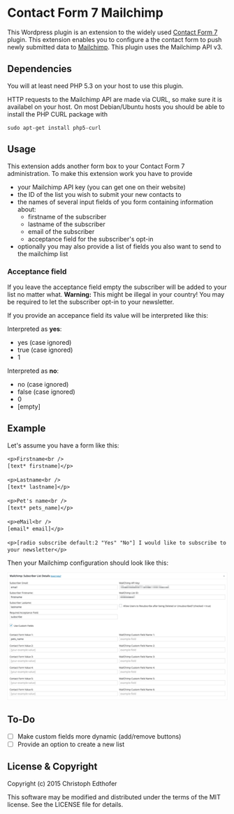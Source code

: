 # Contact Form 7 Mailchimp

This Wordpress plugin is an extension to the widely used [Contact Form 7](https://wordpress.org/plugins/contact-form-7/) plugin. This extension enables you to configure a the contact form to push newly submitted data to [Mailchimp](http://mailchimp.com/). This plugin uses the Mailchimp API v3.

## Dependencies

You will at least need PHP 5.3 on your host to use this plugin.

HTTP requests to the Mailchimp API are made via CURL, so make sure it is availabel on your host. On most Debian/Ubuntu hosts you should be able to install the PHP CURL package with

    sudo apt-get install php5-curl

## Usage

This extension adds another form box to your Contact Form 7 administration. To make this extension work you have to provide

 - your Mailchimp API key (you can get one on their website)
 - the ID of the list you wish to submit your new contacts to
 - the names of several input fields of you form containing information about:
   - firstname of the subscriber
   - lastname of the subscriber
   - email of the subscriber
   - acceptance field for the subscriber's opt-in
 - optionally you may also provide a list of fields you also want to send to the mailchimp list

### Acceptance field

If you leave the acceptance field empty the subscriber will be added to your list no matter what. **Warning:** This might be illegal in your country! You may be required to let the subscriber opt-in to your newsletter.

If you provide an accepance field its value will be interpreted like this:

Interpreted as **yes**:
 - yes (case ignored)
 - true (case ignored)
 - 1

Interpreted as **no**:
 - no (case ignored)
 - false (case ignored)
 - 0
 - [empty]

## Example

Let's assume you have a form like this:

    <p>Firstname<br />
    [text* firstname]</p>

    <p>Lastname<br />
    [text* lastname]</p>

    <p>Pet's name<br />
    [text* pets_name]</p>

    <p>eMail<br />
    [email* email]</p>

    <p>[radio subscribe default:2 "Yes" "No"] I would like to subscribe to your newsletter</p>

Then your Mailchimp configuration should look like this:

![screenshot of a filled out Mailchimp form](https://raw.githubusercontent.com/wukerplank/contact-form-7-mailchimp/master/documentation/example.png)

## To-Do

 - [ ] Make custom fields more dynamic (add/remove buttons)
 - [ ] Provide an option to create a new list

## License & Copyright

Copyright (c) 2015 Christoph Edthofer

This software may be modified and distributed under the terms of the MIT license. See the LICENSE file for details.
